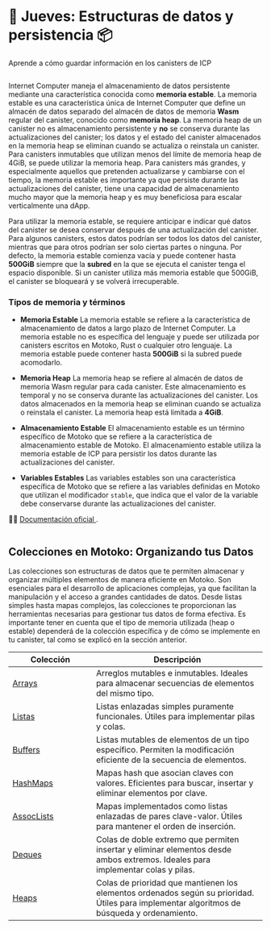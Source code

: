 <!-- ---
description: Aprende a cómo guardar información en los canisters de ICP.
icon: box
--- -->

# 💾 Jueves: Estructuras de datos y persistencia 📦
Aprende a cómo guardar información en los canisters de ICP

<figure><img src="../.gitbook/assets/Picture4.png" alt=""><figcaption></figcaption></figure>

Internet Computer maneja el almacenamiento de datos persistente mediante una característica conocida como **memoria estable**. La memoria estable es una característica única de Internet Computer que define un almacén de datos separado del almacén de datos de memoria **Wasm** regular del canister, conocido como **memoria heap**. La memoria heap de un canister no es almacenamiento persistente y **no** se conserva durante las actualizaciones del canister; los datos y el estado del canister almacenados en la memoria heap se eliminan cuando se actualiza o reinstala un canister. Para canisters inmutables que utilizan menos del límite de memoria heap de 4GiB, se puede utilizar la memoria heap. Para canisters más grandes, y especialmente aquellos que pretenden actualizarse y cambiarse con el tiempo, la memoria estable es importante ya que persiste durante las actualizaciones del canister, tiene una capacidad de almacenamiento mucho mayor que la memoria heap y es muy beneficiosa para escalar verticalmente una dApp.

Para utilizar la memoria estable, se requiere anticipar e indicar qué datos del canister se desea conservar después de una actualización del canister. Para algunos canisters, estos datos podrían ser todos los datos del canister, mientras que para otros podrían ser solo ciertas partes o ninguna. Por defecto, la memoria estable comienza vacía y puede contener hasta **500GiB** siempre que la **subred** en la que se ejecuta el canister tenga el espacio disponible. Si un canister utiliza más memoria estable que 500GiB, el canister se bloqueará y se volverá irrecuperable.

### Tipos de memoria y términos

* **Memoria Estable**
La memoria estable se refiere a la característica de almacenamiento de datos a largo plazo de Internet Computer. La memoria estable no es específica del lenguaje y puede ser utilizada por canisters escritos en Motoko, Rust o cualquier otro lenguaje. La memoria estable puede contener hasta **500GiB** si la subred puede acomodarlo.

* **Memoria Heap**
La memoria heap se refiere al almacén de datos de memoria Wasm regular para cada canister. Este almacenamiento es temporal y no se conserva durante las actualizaciones del canister. Los datos almacenados en la memoria heap se eliminan cuando se actualiza o reinstala el canister. La memoria heap está limitada a **4GiB**.

* **Almacenamiento Estable**
El almacenamiento estable es un término específico de Motoko que se refiere a la característica de almacenamiento estable de Motoko. El almacenamiento estable utiliza la memoria estable de ICP para persistir los datos durante las actualizaciones del canister.

* **Variables Estables**
Las variables estables son una característica específica de Motoko que se refiere a las variables definidas en Motoko que utilizan el modificador `stable`, que indica que el valor de la variable debe conservarse durante las actualizaciones del canister.

<!-- {% embed url="https://internetcomputer.org/docs/tutorials/developer-liftoff/level-2/2.1-storage-persistence" %}
Documentación Oficial
{% endembed %} -->
🔗📖 <a href="https://internetcomputer.org/docs/tutorials/developer-liftoff/level-2/2.1-storage-persistence" target="_blank">Documentación oficial </a>.

<figure><img src="../.gitbook/assets/Separador.jpg" alt=""><figcaption></figcaption></figure>

## Colecciones en Motoko: Organizando tus Datos

Las colecciones son estructuras de datos que te permiten almacenar y organizar múltiples elementos de manera eficiente en Motoko. Son esenciales para el desarrollo de aplicaciones complejas, ya que facilitan la manipulación y el acceso a grandes cantidades de datos. Desde listas simples hasta mapas complejos, las colecciones te proporcionan las herramientas necesarias para gestionar tus datos de forma efectiva. Es importante tener en cuenta que el tipo de memoria utilizada (heap o estable) dependerá de la colección específica y de cómo se implemente en tu canister, tal como se explicó en la sección anterior.

<table><thead><tr><th width="150">Colección</th><th>Descripción</th></tr></thead><tbody><tr><td><a href="https://internetcomputer.org/docs/motoko/main/base/Array">Arrays</a></td><td>Arreglos mutables e inmutables. Ideales para almacenar secuencias de elementos del mismo tipo.</td></tr><tr><td><a href="https://internetcomputer.org/docs/motoko/main/base/List">Listas</a></td><td>Listas enlazadas simples puramente funcionales. Útiles para implementar pilas y colas.</td></tr><tr><td><a href="https://internetcomputer.org/docs/motoko/main/base/Buffer">Buffers</a></td><td>Listas mutables de elementos de un tipo específico. Permiten la modificación eficiente de la secuencia de elementos.</td></tr><tr><td><a href="https://internetcomputer.org/docs/motoko/main/base/HashMap">HashMaps</a></td><td>Mapas hash que asocian claves con valores. Eficientes para buscar, insertar y eliminar elementos por clave.</td></tr><tr><td><a href="https://internetcomputer.org/docs/motoko/main/base/AssocList">AssocLists</a></td><td>Mapas implementados como listas enlazadas de pares clave-valor. Útiles para mantener el orden de inserción.</td></tr><tr><td><a href="https://internetcomputer.org/docs/motoko/main/base/Deque">Deques</a></td><td>Colas de doble extremo que permiten insertar y eliminar elementos desde ambos extremos. Ideales para implementar colas y pilas.</td></tr><tr><td><a href="https://internetcomputer.org/docs/motoko/main/base/Heap">Heaps</a></td><td>Colas de prioridad que mantienen los elementos ordenados según su prioridad. Útiles para implementar algoritmos de búsqueda y ordenamiento.</td></tr></tbody></table>

<figure><img src="../.gitbook/assets/Separador2.jpg" alt=""><figcaption></figcaption></figure>

